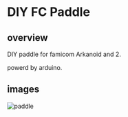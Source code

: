 # DIY FC Paddle

## overview

DIY paddle for famicom Arkanoid and 2.

powerd by arduino.

## images

![paddle](https://user-images.githubusercontent.com/5597377/131238282-01c276a1-2150-40f5-a323-94220cffceed.jpg)
